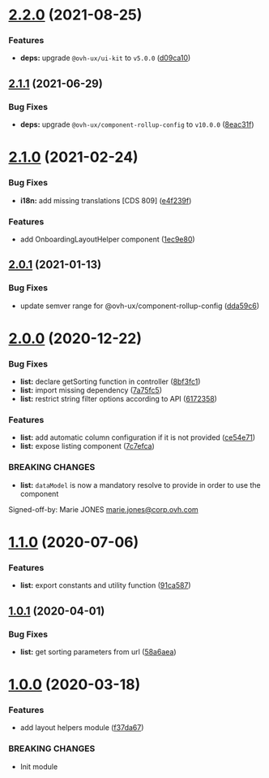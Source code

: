 # [2.2.0](https://github.com/ovh/manager/compare/@ovh-ux/manager-ng-layout-helpers@2.1.1...@ovh-ux/manager-ng-layout-helpers@2.2.0) (2021-08-25)


### Features

* **deps:** upgrade `@ovh-ux/ui-kit` to `v5.0.0` ([d09ca10](https://github.com/ovh/manager/commit/d09ca10f4b7ca629e0b2f1fcb59278ea7f309a9e))



## [2.1.1](https://github.com/ovh/manager/compare/@ovh-ux/manager-ng-layout-helpers@2.1.0...@ovh-ux/manager-ng-layout-helpers@2.1.1) (2021-06-29)


### Bug Fixes

* **deps:** upgrade `@ovh-ux/component-rollup-config` to `v10.0.0` ([8eac31f](https://github.com/ovh/manager/commit/8eac31f81e46d1570c131cf55788d6435842ab6d))



# [2.1.0](https://github.com/ovh/manager/compare/@ovh-ux/manager-ng-layout-helpers@2.0.1...@ovh-ux/manager-ng-layout-helpers@2.1.0) (2021-02-24)


### Bug Fixes

* **i18n:** add missing translations [CDS 809] ([e4f239f](https://github.com/ovh/manager/commit/e4f239f8cb2016510eacba73e43ac3f561acebbf))


### Features

* add OnboardingLayoutHelper component ([1ec9e80](https://github.com/ovh/manager/commit/1ec9e802997854ba7d479568f778c5bf3afc8b74))



## [2.0.1](https://github.com/ovh/manager/compare/@ovh-ux/manager-ng-layout-helpers@2.0.0...@ovh-ux/manager-ng-layout-helpers@2.0.1) (2021-01-13)


### Bug Fixes

* update semver range for @ovh-ux/component-rollup-config ([dda59c6](https://github.com/ovh/manager/commit/dda59c6b71cb4ad9ab98f06a0bf995a7eb45a1d9))



# [2.0.0](https://github.com/ovh/manager/compare/@ovh-ux/manager-ng-layout-helpers@1.1.0...@ovh-ux/manager-ng-layout-helpers@2.0.0) (2020-12-22)


### Bug Fixes

* **list:** declare getSorting function in controller ([8bf3fc1](https://github.com/ovh/manager/commit/8bf3fc1e06f873bcd8501051700441f443b902ca))
* **list:** import missing dependency ([7a75fc5](https://github.com/ovh/manager/commit/7a75fc5b77e4e9e2b2f06215b763b11d2b9131b7))
* **list:** restrict string filter options according to API ([6172358](https://github.com/ovh/manager/commit/6172358b57ed31389330334312f0087aa4fbd7f3))


### Features

* **list:** add automatic column configuration if it is not provided ([ce54e71](https://github.com/ovh/manager/commit/ce54e712120ef308e1fb11a9b45aaba299ac398d))
* **list:** expose listing component ([7c7efca](https://github.com/ovh/manager/commit/7c7efcabdcd87e25685721192e4d34ac79a5bc94))


### BREAKING CHANGES

* **list:** `dataModel` is now a mandatory resolve to provide in order to use the component

Signed-off-by: Marie JONES <marie.jones@corp.ovh.com>



# [1.1.0](https://github.com/ovh/manager/compare/@ovh-ux/manager-ng-layout-helpers@1.0.1...@ovh-ux/manager-ng-layout-helpers@1.1.0) (2020-07-06)


### Features

* **list:** export constants and utility function ([91ca587](https://github.com/ovh/manager/commit/91ca587505bfecb4fa8993aa2d41836c328fc66d))



## [1.0.1](https://github.com/ovh/manager/compare/@ovh-ux/manager-ng-layout-helpers@1.0.0...@ovh-ux/manager-ng-layout-helpers@1.0.1) (2020-04-01)


### Bug Fixes

* **list:** get sorting parameters from url ([58a6aea](https://github.com/ovh/manager/commit/58a6aeaca0dd5d3abdb1c0c1c856f42f51ce78f0))



# [1.0.0](https://github.com/ovh/manager/compare/@ovh-ux/manager-ng-layout-helpers@0.0.0...@ovh-ux/manager-ng-layout-helpers@1.0.0) (2020-03-18)


### Features

* add layout helpers module ([f37da67](https://github.com/ovh/manager/commit/f37da6712199419856dbb846f63da5ca6d039a6b))


### BREAKING CHANGES

* Init module

